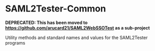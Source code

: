 SAML2Tester-Common
==================
**DEPRECATED: This has been moved to https://github.com/arucard21/SAML2WebSSOTest as a sub-project**

Utility methods and standard names and values for the SAML2Tester programs
